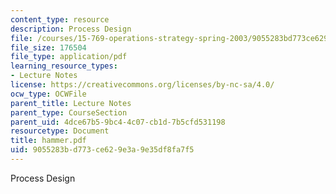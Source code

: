 ```yaml
---
content_type: resource
description: Process Design
file: /courses/15-769-operations-strategy-spring-2003/9055283bd773ce629e3a9e35df8fa7f5_hammer.pdf
file_size: 176504
file_type: application/pdf
learning_resource_types:
- Lecture Notes
license: https://creativecommons.org/licenses/by-nc-sa/4.0/
ocw_type: OCWFile
parent_title: Lecture Notes
parent_type: CourseSection
parent_uid: 4dce67b5-9bc4-4c07-cb1d-7b5cfd531198
resourcetype: Document
title: hammer.pdf
uid: 9055283b-d773-ce62-9e3a-9e35df8fa7f5
---
```

Process Design